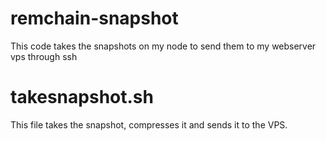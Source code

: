 # remchain-snapshot
This code takes the snapshots on my node to send them to my webserver vps through ssh

# takesnapshot.sh
This file takes the snapshot, compresses it and sends it to the VPS.

